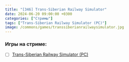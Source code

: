 ```yaml
---
title: "[346] Trans-Siberian Railway Simulator"
date: 2024-06-20 09:00:00 +0300
categories: ["Стримы"]
tags: ["Trans-Siberian Railway Simulator (PC)"]
image: /commons/games/transsiberianrailwaysimulator.jpg
---
```


### Игры на стриме:
+ [ ] [Trans-Siberian Railway Simulator (PC)](/tags/trans-siberian-railway-simulator-pc)
